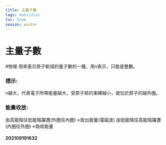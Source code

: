 ```yaml
---
title: 主量子數
tags: #obsidian 
toc: true
season: winter
---
```

# 主量子數
#物理
用來表示原子軌域的量子數的一種，用$n$表示，只能是整數。

### 標示:
n越大，代表電子所帶能量越大，受原子核的束縛越小，就位於原子的越外圈。

### 能量收放:
由高能階往低能階躍遷(外圈往內圈)->放出能量(電磁波)
由低能階往高能階躍遷(內圈往外圈)->吸收能量

#### 202109191632
